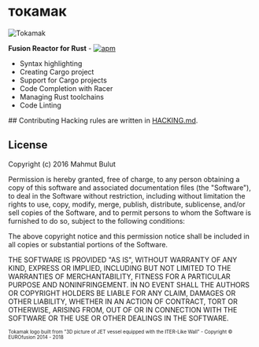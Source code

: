 # токамак

![Tokamak](http://i.imgur.com/b0t3Hsf.png)

**Fusion Reactor for Rust** -
[![apm](https://img.shields.io/apm/v/tokamak.svg?style=flat-square)](https://atom.io/packages/tokamak)

* Syntax highlighting
* Creating Cargo project
* Support for Cargo projects
* Code Completion with Racer
* Managing Rust toolchains
* Code Linting

## Contributing
 Hacking rules are written in [HACKING.md](https://github.com/vertexclique/tokamak/blob/master/HACKING.md).

## License

Copyright (c) 2016 Mahmut Bulut

Permission is hereby granted, free of charge, to any person obtaining
a copy of this software and associated documentation files (the
"Software"), to deal in the Software without restriction, including
without limitation the rights to use, copy, modify, merge, publish,
distribute, sublicense, and/or sell copies of the Software, and to
permit persons to whom the Software is furnished to do so, subject to
the following conditions:

The above copyright notice and this permission notice shall be
included in all copies or substantial portions of the Software.

THE SOFTWARE IS PROVIDED "AS IS", WITHOUT WARRANTY OF ANY KIND,
EXPRESS OR IMPLIED, INCLUDING BUT NOT LIMITED TO THE WARRANTIES OF
MERCHANTABILITY, FITNESS FOR A PARTICULAR PURPOSE AND
NONINFRINGEMENT. IN NO EVENT SHALL THE AUTHORS OR COPYRIGHT HOLDERS BE
LIABLE FOR ANY CLAIM, DAMAGES OR OTHER LIABILITY, WHETHER IN AN ACTION
OF CONTRACT, TORT OR OTHERWISE, ARISING FROM, OUT OF OR IN CONNECTION
WITH THE SOFTWARE OR THE USE OR OTHER DEALINGS IN THE SOFTWARE.

<sub><sup>Tokamak logo built from "3D picture of JET vessel equipped with the ITER-Like Wall" - Copyright © EUROfusion 2014 - 2018</sup></sub>

